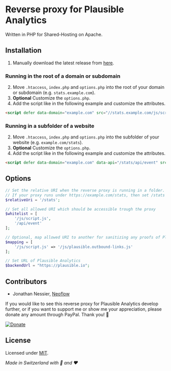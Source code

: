 # Reverse proxy for Plausible Analytics
Written in PHP for Shared-Hosting on Apache.

## Installation

1. Manually download the latest release from [here](https://github.com/Neoflow/ReverseProxy-PlausibleAnalytics/releases/).

### Running in the root of a domain or subdomain

2. Move `.htaccess`, `index.php` and `options.php` into the root of your domain or subdomain (e.g. `stats.example.com`).
3. **Optional** Customize the `options.php`.
4. Add the script like in the following example and customize the attributes.
```html
<script defer data-domain="example.com" src="//stats.example.com/js/script.js"></script>
```

### Running in a subfolder of a website

2. Move `.htaccess`, `index.php` and `options.php` into the subfolder of your website (e.g. `example.com/stats`).
3. **Optional** Customize the `options.php`.
4. Add the script like in the following example and customize the attributes.
```html
<script defer data-domain="example.com" data-api="/stats/api/event" src="/stats/js/script.js"></script>
```

## Options

```php
// Set the relative URI when the reverse proxy is running in a folder.
// If your proxy runs under https://example.com/stats, then set /stats as relative URI and otherwise just leave it blank.
$relativeUri = '/stats';

// Set all allowed URI which should be accessible trough the proxy
$whitelist = [
    '/js/script.js',
    '/api/event'
];

// Optional, map allowed URI to another for sanitizing any proofs of Plausible Analytics in the URI
$mapping = [
    '/js/script.js' => '/js/plausible.outbound-links.js'
];

// Set URL of Plausible Analytics
$backendUrl = "https://plausible.io";
```

## Contributors
* Jonathan Nessier, [Neoflow](https://www.neoflow.ch)

If you would like to see this reverse proxy for Plausible Analytics develop further, or if you want to support me or show me your appreciation, please
donate any amount through PayPal. Thank you! :beers:

[![Donate](https://img.shields.io/badge/Donate-paypal-blue)](https://www.paypal.me/JonathanNessier)

## License
Licensed under [MIT](LICENSE).

*Made in Switzerland with :cheese: and :heart:*
